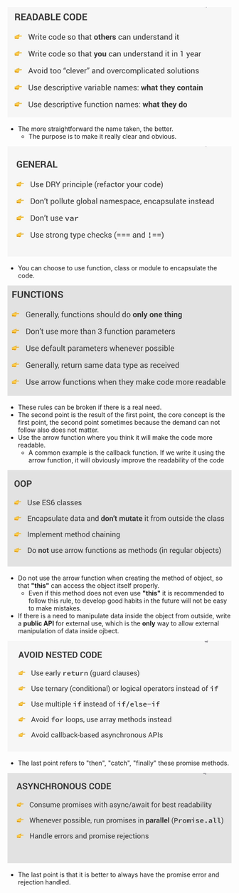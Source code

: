 ![Alt readable code](pic/bandicam%202022-09-22%2003-38-24-536.jpg)

- The more straightforward the name taken, the better.
  - The purpose is to make it really clear and obvious.

![Alt general](pic/bandicam%202022-09-22%2003-38-28-341.jpg)

- You can choose to use function, class or module to encapsulate the code.

![Alt functions](pic/bandicam%202022-09-22%2003-38-32-475.jpg)

- These rules can be broken if there is a real need.
- The second point is the result of the first point, the core concept is the first point, the second point sometimes because the demand can not follow also does not matter.
- Use the arrow function where you think it will make the code more readable.
  - A common example is the callback function. If we write it using the arrow function, it will obviously improve the readability of the code

![Alt OOP](pic/bandicam%202022-09-22%2003-38-45-732.jpg)

- Do not use the arrow function when creating the method of object, so that **"this"** can access the object itself properly.
  - Even if this method does not even use **"this"** it is recommended to follow this rule, to develop good habits in the future will not be easy to make mistakes.
- If there is a need to manipulate data inside the object from outside, write a **public API** for external use, which is the **only** way to allow external manipulation of data inside ojbect.

![Alt avoid nested code](pic/bandicam%202022-09-22%2003-39-02-627.jpg)

- The last point refers to "then", "catch", "finally" these promise methods.

![Alt asynchronous code](pic/bandicam%202022-09-22%2003-39-07-531.jpg)

- The last point is that it is better to always have the promise error and rejection handled.
